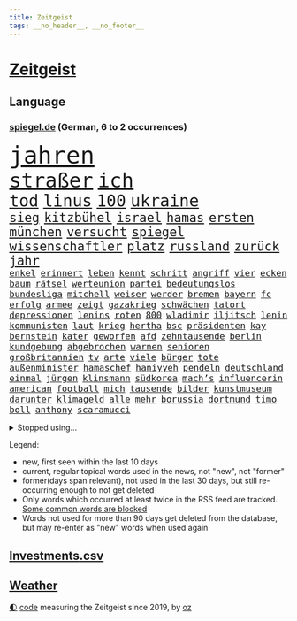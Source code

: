 ```yaml
---
title: Zeitgeist
tags: __no_header__, __no_footer__
---
```


# [Zeitgeist](https://oliz.io/zeitgeist/)

## Language

<h3><a href="https://www.spiegel.de" target="_blank">spiegel.de</a> (German, 6 to 2 occurrences)</h3>
<p style="font-family:monospace">
<span style="font-size:32pt"><a href="news_links.html#jahren" class="current">jahren</a></span>
<br>
<span style="font-size:27pt"><a href="news_links.html#straßer" class="current">straßer</a></span>
<span style="font-size:27pt"><a href="news_links.html#ich" class="current">ich</a></span>
<br>
<span style="font-size:22pt"><a href="news_links.html#tod" class="current">tod</a></span>
<span style="font-size:22pt"><a href="news_links.html#linus" class="current">linus</a></span>
<span style="font-size:22pt"><a href="news_links.html#100" class="current">100</a></span>
<span style="font-size:22pt"><a href="news_links.html#ukraine" class="current">ukraine</a></span>
<br>
<span style="font-size:17pt"><a href="news_links.html#sieg" class="current">sieg</a></span>
<span style="font-size:17pt"><a href="news_links.html#kitzbühel" class="current">kitzbühel</a></span>
<span style="font-size:17pt"><a href="news_links.html#israel" class="current">israel</a></span>
<span style="font-size:17pt"><a href="news_links.html#hamas" class="current">hamas</a></span>
<span style="font-size:17pt"><a href="news_links.html#ersten" class="current">ersten</a></span>
<span style="font-size:17pt"><a href="news_links.html#münchen" class="current">münchen</a></span>
<span style="font-size:17pt"><a href="news_links.html#versucht" class="current">versucht</a></span>
<span style="font-size:17pt"><a href="news_links.html#spiegel" class="current">spiegel</a></span>
<span style="font-size:17pt"><a href="news_links.html#wissenschaftler" class="current">wissenschaftler</a></span>
<span style="font-size:17pt"><a href="news_links.html#platz" class="current">platz</a></span>
<span style="font-size:17pt"><a href="news_links.html#russland" class="current">russland</a></span>
<span style="font-size:17pt"><a href="news_links.html#zurück" class="current">zurück</a></span>
<span style="font-size:17pt"><a href="news_links.html#jahr" class="current">jahr</a></span>
<br>
<span style="font-size:12pt"><a href="news_links.html#enkel" class="current">enkel</a></span>
<span style="font-size:12pt"><a href="news_links.html#erinnert" class="current">erinnert</a></span>
<span style="font-size:12pt"><a href="news_links.html#leben" class="current">leben</a></span>
<span style="font-size:12pt"><a href="news_links.html#kennt" class="current">kennt</a></span>
<span style="font-size:12pt"><a href="news_links.html#schritt" class="current">schritt</a></span>
<span style="font-size:12pt"><a href="news_links.html#angriff" class="current">angriff</a></span>
<span style="font-size:12pt"><a href="news_links.html#vier" class="current">vier</a></span>
<span style="font-size:12pt"><a href="news_links.html#ecken" class="current">ecken</a></span>
<span style="font-size:12pt"><a href="news_links.html#baum" class="current">baum</a></span>
<span style="font-size:12pt"><a href="news_links.html#rätsel" class="current">rätsel</a></span>
<span style="font-size:12pt"><a href="news_links.html#werteunion" class="new">werteunion</a></span>
<span style="font-size:12pt"><a href="news_links.html#partei" class="current">partei</a></span>
<span style="font-size:12pt"><a href="news_links.html#bedeutungslos" class="new">bedeutungslos</a></span>
<span style="font-size:12pt"><a href="news_links.html#bundesliga" class="current">bundesliga</a></span>
<span style="font-size:12pt"><a href="news_links.html#mitchell" class="new">mitchell</a></span>
<span style="font-size:12pt"><a href="news_links.html#weiser" class="new">weiser</a></span>
<span style="font-size:12pt"><a href="news_links.html#werder" class="current">werder</a></span>
<span style="font-size:12pt"><a href="news_links.html#bremen" class="current">bremen</a></span>
<span style="font-size:12pt"><a href="news_links.html#bayern" class="current">bayern</a></span>
<span style="font-size:12pt"><a href="news_links.html#fc" class="current">fc</a></span>
<span style="font-size:12pt"><a href="news_links.html#erfolg" class="current">erfolg</a></span>
<span style="font-size:12pt"><a href="news_links.html#armee" class="current">armee</a></span>
<span style="font-size:12pt"><a href="news_links.html#zeigt" class="current">zeigt</a></span>
<span style="font-size:12pt"><a href="news_links.html#gazakrieg" class="current">gazakrieg</a></span>
<span style="font-size:12pt"><a href="news_links.html#schwächen" class="current">schwächen</a></span>
<span style="font-size:12pt"><a href="news_links.html#tatort" class="current">tatort</a></span>
<span style="font-size:12pt"><a href="news_links.html#depressionen" class="current">depressionen</a></span>
<span style="font-size:12pt"><a href="news_links.html#lenins" class="new">lenins</a></span>
<span style="font-size:12pt"><a href="news_links.html#roten" class="current">roten</a></span>
<span style="font-size:12pt"><a href="news_links.html#800" class="current">800</a></span>
<span style="font-size:12pt"><a href="news_links.html#wladimir" class="current">wladimir</a></span>
<span style="font-size:12pt"><a href="news_links.html#iljitsch" class="new">iljitsch</a></span>
<span style="font-size:12pt"><a href="news_links.html#lenin" class="new">lenin</a></span>
<span style="font-size:12pt"><a href="news_links.html#kommunisten" class="new">kommunisten</a></span>
<span style="font-size:12pt"><a href="news_links.html#laut" class="current">laut</a></span>
<span style="font-size:12pt"><a href="news_links.html#krieg" class="current">krieg</a></span>
<span style="font-size:12pt"><a href="news_links.html#hertha" class="current">hertha</a></span>
<span style="font-size:12pt"><a href="news_links.html#bsc" class="current">bsc</a></span>
<span style="font-size:12pt"><a href="news_links.html#präsidenten" class="current">präsidenten</a></span>
<span style="font-size:12pt"><a href="news_links.html#kay" class="new">kay</a></span>
<span style="font-size:12pt"><a href="news_links.html#bernstein" class="current">bernstein</a></span>
<span style="font-size:12pt"><a href="news_links.html#kater" class="new">kater</a></span>
<span style="font-size:12pt"><a href="news_links.html#geworfen" class="current">geworfen</a></span>
<span style="font-size:12pt"><a href="news_links.html#afd" class="current">afd</a></span>
<span style="font-size:12pt"><a href="news_links.html#zehntausende" class="current">zehntausende</a></span>
<span style="font-size:12pt"><a href="news_links.html#berlin" class="current">berlin</a></span>
<span style="font-size:12pt"><a href="news_links.html#kundgebung" class="current">kundgebung</a></span>
<span style="font-size:12pt"><a href="news_links.html#abgebrochen" class="current">abgebrochen</a></span>
<span style="font-size:12pt"><a href="news_links.html#warnen" class="current">warnen</a></span>
<span style="font-size:12pt"><a href="news_links.html#senioren" class="current">senioren</a></span>
<span style="font-size:12pt"><a href="news_links.html#großbritannien" class="current">großbritannien</a></span>
<span style="font-size:12pt"><a href="news_links.html#tv" class="current">tv</a></span>
<span style="font-size:12pt"><a href="news_links.html#arte" class="current">arte</a></span>
<span style="font-size:12pt"><a href="news_links.html#viele" class="current">viele</a></span>
<span style="font-size:12pt"><a href="news_links.html#bürger" class="current">bürger</a></span>
<span style="font-size:12pt"><a href="news_links.html#tote" class="current">tote</a></span>
<span style="font-size:12pt"><a href="news_links.html#außenminister" class="current">außenminister</a></span>
<span style="font-size:12pt"><a href="news_links.html#hamaschef" class="current">hamaschef</a></span>
<span style="font-size:12pt"><a href="news_links.html#haniyyeh" class="new">haniyyeh</a></span>
<span style="font-size:12pt"><a href="news_links.html#pendeln" class="current">pendeln</a></span>
<span style="font-size:12pt"><a href="news_links.html#deutschland" class="current">deutschland</a></span>
<span style="font-size:12pt"><a href="news_links.html#einmal" class="current">einmal</a></span>
<span style="font-size:12pt"><a href="news_links.html#jürgen" class="current">jürgen</a></span>
<span style="font-size:12pt"><a href="news_links.html#klinsmann" class="current">klinsmann</a></span>
<span style="font-size:12pt"><a href="news_links.html#südkorea" class="current">südkorea</a></span>
<span style="font-size:12pt"><a href="news_links.html#mach’s" class="new">mach’s</a></span>
<span style="font-size:12pt"><a href="news_links.html#influencerin" class="current">influencerin</a></span>
<span style="font-size:12pt"><a href="news_links.html#american" class="current">american</a></span>
<span style="font-size:12pt"><a href="news_links.html#football" class="current">football</a></span>
<span style="font-size:12pt"><a href="news_links.html#mich" class="current">mich</a></span>
<span style="font-size:12pt"><a href="news_links.html#tausende" class="current">tausende</a></span>
<span style="font-size:12pt"><a href="news_links.html#bilder" class="current">bilder</a></span>
<span style="font-size:12pt"><a href="news_links.html#kunstmuseum" class="new">kunstmuseum</a></span>
<span style="font-size:12pt"><a href="news_links.html#darunter" class="current">darunter</a></span>
<span style="font-size:12pt"><a href="news_links.html#klimageld" class="current">klimageld</a></span>
<span style="font-size:12pt"><a href="news_links.html#alle" class="current">alle</a></span>
<span style="font-size:12pt"><a href="news_links.html#mehr" class="current">mehr</a></span>
<span style="font-size:12pt"><a href="news_links.html#borussia" class="current">borussia</a></span>
<span style="font-size:12pt"><a href="news_links.html#dortmund" class="current">dortmund</a></span>
<span style="font-size:12pt"><a href="news_links.html#timo" class="current">timo</a></span>
<span style="font-size:12pt"><a href="news_links.html#boll" class="new">boll</a></span>
<span style="font-size:12pt"><a href="news_links.html#anthony" class="current">anthony</a></span>
<span style="font-size:12pt"><a href="news_links.html#scaramucci" class="new">scaramucci</a></span>
</p>
<details>
<summary>Stopped using...</summary>
<p class="former" style="font-size:12pt">
ehemann(1186) la(1186) 2000(1185) bittet(1185) bundesamt(1185) londoner(1185) bisherige(1184) coronavirus(1184) ifoinstitut(1184) tötete(1184) versprach(1184) boot(1183) drehen(1183) erhoben(1183) geduld(1183) kurzfristig(1183) positiv(1183) premierminister(1183) pressekonferenz(1183) reiche(1183) sänger(1183) ursula(1183) debüt(1182) durchsetzen(1182) eindruck(1182) einstieg(1182) interesse(1182) konservativen(1182) spur(1182) tötet(1182) wahrheit(1182) beschluss(1181) gewissen(1181) jüngste(1181) schlimmsten(1181) sexuelle(1181) verschieben(1181) eingestellt(1180) finanziell(1180) kiel(1180) untersuchungen(1180) verlängerung(1180) verschiedene(1180) aufnehmen(1179) büros(1179) eröffnet(1179) gipfel(1179) infektion(1179) tödliche(1179) ungarns(1179) usamerikaner(1179) verlängert(1179) gegenteil(1178) jan(1178) moderne(1178) programm(1178) statement(1178) leyen(1177) netzwerk(1177) rasant(1177) sc(1177) strecke(1177) geheimnis(1176) gerhard(1176) mali(1176) schadet(1176) entschädigung(1175) erschüttert(1175) stammt(1175) jedenfalls(1174) priester(1174) öffentlichkeit(1174) 500(1173) viktor(1173) enthüllt(1172) gebe(1172) käufer(1172) preisen(1172) schwierigkeiten(1172) anbieter(1171) anschläge(1171) i(1171) endete(1170) kanzleramt(1170) tausenden(1170) aufgegeben(1169) europäer(1169) falsch(1169) brite(1168) senkt(1168) tatverdächtigen(1168) aktiv(1167) eigener(1167) geführt(1167) deutsches(1164) gesetze(1164) globale(1164) produzieren(1164) erkenntnisse(1163) erwischt(1163) näher(1163) aufarbeitung(1162) vieles(1162) damals(1161) öffentliche(1160) 1000(1159) frisch(1159) sendung(1159) trug(1159) voraussetzungen(1159) führenden(1158) s(1158) größere(1157) hängen(1157) bundesgerichtshof(1156) händler(1156) kooperation(1155) syrer(1155) uni(1155) gehörte(1152) rang(1150) abhängig(1149) schwung(1145) thüringer(1143) staatlichen(1141) smartphones(1140) kanadas(1133) armen(1132) erhebliche(1131) startup(1131) ausgaben(1126) ungewöhnlichen(1119) flog(1118) polizeiruf(1085) cent(1075) anna(1069) wolken(1040) angebote(1004) 250(988) holz(970) vorsicht(938) zentralbank(933) verdi(928) adac(926) drohenden(922) ministerin(922) inflationsrate(919) ohnehin(916) freigesprochen(912) partnerschaft(912) bundesrat(903) autoren(902) zugestimmt(898) erfolgreichste(887) musks(873) befürwortet(871) günstiges(868) erhofft(867) parlaments(867) moderner(851) tiger(835) gleichen(831) straftaten(824) basketballstar(821) spezielle(810) elke(805) heidenreich(805) magazin(801) menschlichkeit(797) rhein(796) unbekannter(795) euländer(790) lieferungen(790) gestört(788) stadtteil(784) methode(783) unserem(775) entsteht(762) ärztin(759) diskussionen(758) erwiesen(753) verteuert(746) bundesinnenministerin(743) kremlchef(737) leitete(736) gefechte(731) systematisch(728) untergang(724) desto(723) schwieriger(716) euch(710) bestand(704) 2014(700) 62(699) positiven(692) gekämpft(687) oppositionellen(686) schülern(685) mbappé(681) samt(680) fortsetzen(675) links(651) ansturm(642) finanzierung(642) braunschweig(640) nationalelf(640) angestellte(634) erlauben(634) herrschte(634) indem(633) crew(631) weitermachen(629) ausstieg(628) zugänglich(626) steuerhinterziehung(594) dänischen(590) grünenpolitikerin(590) angeschlagenen(589) ernannt(581) dürre(580) französischer(576) künstlichen(572) veröffentlichen(570) misshandelt(568) gegenwart(566) andrew(565) ukrainerusslandkrieg(565) anlauf(562) finde(560) unentschieden(559) olympiasiegerin(557) schrumpfen(555) braun(549) krebserkrankung(549) fassungslos(542) stören(541) schwächelt(540) verleihung(531) freigabe(530) scheiden(524) werben(520) moderator(519) protestbewegung(517) hinrichtung(514) vereinbarten(513) weltgrößten(511) psychischen(510) angezeigt(501) elefanten(496) 63(494) lula(489) bundesbank(487) kontroverse(473) entzieht(466) quer(462) vereinbarung(462) einsamkeit(461) irland(461) kollegin(460) symbole(458) überraschenden(457) urteilt(455) sauber(454) verzeichnen(454) abgestimmt(453) elektronische(451) future(451) aktivist(447) pjöngjang(447) großeinsatz(446) ignoriert(445) auszeichnung(443) mama(440) kohl(436) entführt(435) abbruch(434) sam(432) rudi(425) nächtlichen(424) human(422) misstrauen(421) paus(419) 500000(411) böhmermann(407) testet(407) häufen(400) wiederholen(398) dfbelf(395) kritikern(394) hauses(393) technologien(393) text(393) gestalten(392) indigene(390) erstickt(389) verschafft(387) flogen(386) erheben(382) beheben(381) mag(378) chefredakteur(377) wunderbare(376) al(374) kulturkampf(374) völler(373) renommierte(372) fassen(364) hinkt(364) googles(363) weber(360) luftverschmutzung(359) revision(358) vorfälle(358) muslime(356) bildungsministerium(355) meiste(355) perspektive(355) miete(352) meditation(351) hochhaus(350) kommender(350) initiative(349) dauer(348) gesammelt(347) jason(346) vorstandschef(345) verleumdung(344) baden(341) springer(340) vermeintlicher(340) gelangt(339) nötigung(338) nagelsmann(332) annehmen(331) heran(331) stein(331) schleswigholsteins(329) uefa(329) tarifverhandlungen(328) georgien(327) achtsamkeit(326) paket(326) juventus(325) neapel(322) ministerpräsidenten(320) 150000(318) bauarbeiten(317) 51(316) loswerden(315) trier(312) profifußballer(311) amtskollege(310) menschliche(306) duisburg(304) 15jähriger(302) haushaltsstreit(301) legalisierung(301) nützt(299) gesteht(296) linkenpolitikerin(294) optionen(294) lebenslanger(292) 40jähriger(288) naiv(288) bundesverwaltungsgericht(286) geschehen(286) griechische(284) kümmert(283) mannheim(282) wiederwahl(282) einspruch(280) portal(279) bahnreisende(278) kollabiert(278) veto(278) wiedergewählt(277) geknackt(276) fluggesellschaften(275) heutige(274) linksfraktion(274) duschen(273) verschiedener(273) vermeintlich(271) erdöl(267) startete(267) vorausgesetzt(267) übergriff(267) greenwashing(265) involviert(265) produkt(265) theorie(260) artenvielfalt(258) follower(258) chaotisch(256) genutzte(256) stuft(256) ost(254) exkanzler(253) tanken(253) einsturz(252) jagen(252) arbeiter(251) belgische(250) rudy(250) sang(250) sportart(250) halbjahr(246) grenzkontrollen(245) gästen(244) ikone(244) katrin(244) rotenburg(243) funk(241) problematisch(241) arabischen(237) innovation(237) spdfraktion(236) gewissheit(235) minutenlang(234) ereignis(233) tegernsee(232) verwechselt(230) geldwäsche(229) landesverband(229) umstieg(228) brannte(227) schätzen(226) impfstoff(225) ermöglicht(223) finger(221) herkunftsstaaten(221) dortige(218) stopfen(218) wiese(217) brachen(216) einbestellt(216) epstein(216) jeffrey(216) schulleiter(216) bundeshaushalt(215) giuliani(214) wirtschaftlich(214) 17jährigen(213) bafög(213) internetstars(213) shell(212) 38jähriger(211) mysteriöse(211) schwieg(211) zurückbekommen(211) bürgern(210) mangelnder(207) 77(206) abschlusserklärung(206) kylian(206) verzweifelte(206) aleksandar(205) überraschungsteam(205) bundesagentur(204) haushalten(204) wümme(202) marschflugkörper(201) würdigung(201) falschaussage(199) tropfen(199) lieb(197) beschäftigung(196) bundesarbeitsgericht(196) drohnenaufnahmen(196) schmerz(196) fattah(195) romane(195) bunten(194) gefährt(194) berechnungen(193) lieferten(193) spitzenfußball(193) attraktiv(192) iranerin(191) mitgliedstaaten(190) telefon(190) vorne(189) fußballem(188) quellen(187) zustellung(187) ehre(185) landeshauptstadt(185) mahnte(185) nationalteam(184) trends(184) berufen(183) bestohlen(183) massiver(183) vielfalt(183) asylrecht(181) brände(180) delegation(180) dfbfrauen(179) aufzunehmen(178) erweitert(178) popstars(176) saßen(176) eauto(175) vergangen(175) postbank(174) reserven(174) schande(174) verfilmt(174) wertet(174) internetkonzern(173) weltmeisterschaft(172) ezb(171) unterhaltung(171) neonazi(170) verbinden(170) wattenmeer(169) neubrandenburg(168) 20jähriger(167) hacken(167) neukunden(167) schlimmer(167) meteorologen(166) aufatmen(165) beeinträchtigen(165) arbeitern(164) becken(164) entpuppt(164) lagen(164) mietpreise(164) teuerste(164) todesfall(164) unterschiedlicher(164) afdchefin(163) manuela(163) schriftstellerin(163) schwesig(163) kooperiert(161) milliardenschweres(160) sterne(160) unilever(160) ausbeutung(159) grundsätze(159) froh(158) selenskyjs(158) stützen(158) erpresst(156) elternhaus(154) ernste(153) strafbefehl(153) unterhalt(153) abbau(152) erschien(152) gebissen(152) gruppenphase(152) zusammenarbeitet(152) wissenschaftlich(151) libyschen(150) chicken(149) erfinden(149) linienbus(149) häftling(148) mau(148) terroranschlag(148) town(148) lebensfreude(147) toren(147) baubranche(146) geprüft(146) kruse(146) ungefährlich(146) verschlechtert(146) costa(144) abbild(143) akute(143) männlichkeit(143) 96(142) heimatland(142) unwohlsein(142) körperliche(141) betrieben(140) gebürtige(140) holstein(140) maier(139) schwenken(139) südfront(138) aufstehen(137) schach(137) böen(136) ratingagentur(136) webstars(136) abkehr(135) ausscheiden(135) bemerkte(135) digitalen(135) afdchef(133) gegenspieler(133) riesiges(133) verüben(133) andauern(132) parat(132) superreiche(132) einmarsch(131) meryl(131) streep(131) gekürzt(130) grenzübergang(130) kürzen(130) moscheen(130) schwachen(130) tankstelle(130) ähnelt(130) reutlingen(129) unten(129) einigten(127) ermordeten(127) griffen(127) abstiegskampf(126) fünfjährige(126) flüssigerdgas(124) rennfahrer(124) rucksack(124) sozialstaats(124) niedrigeren(123) betrag(122) herrchen(122) berger(121) impfen(121) biografien(120) deine(120) schmerzhafter(120) dumm(119) individuelle(119) litt(119) virales(119) exanwalt(118) wohnungsnot(118) damalige(117) neuesten(117) phänomen(117) raketenabwehrsystem(117) young(117) abdel(116) angehören(116) baustopp(116) einziges(116) elsisi(116) reformiert(116) trittin(116) belastungsgrenze(115) hauptdarsteller(115) jugendstrafe(115) verstößen(115) auktion(114) jugendorganisation(114) rumänische(114) katzen(113) schockierte(113) uwe(113) autoattacke(112) neuling(112) palästinensischer(112) kühne(111) starkgemacht(111) knallte(110) moldau(110) stauen(110) grünes(109) leitung(109) trennungskinder(109) gravierend(108) kühl(108) langwierigen(108) marschieren(108) thompson(108) traditionsreiche(108) dokumentarfilm(107) moderatorin(107) wintershall(107) zuschlag(107) auferstehung(105) auftritte(105) beschlüsse(105) jüdischen(105) klargestellt(105) preisverleihung(105) industrien(104) missbrauchen(104) zelte(104) beleidigte(103) haustiere(103) konzertfilm(103) lieferwagen(103) seltenes(103) umweltschützern(103) überraschte(103) zweijährige(102) beckmann(101) eigentlichen(101) flüchtlingspolitik(101) darstellung(100) gefängnisstrafe(100) lebenslangen(100) kommissionspräsidentin(99) volle(99) eustaaten(98) leitzins(98) saniert(98) strafgerichtshof(98) challenge(97) geschäftspartner(97) klimagipfel(97) lebensräume(97) organisatoren(97) verfehlten(97) angeführt(96) entertainer(96) zurückgegeben(96) festnehmen(95) norwegischen(95) sofern(95) absoluten(94) gutmachen(94) himmelsspektakel(94) teslachef(94) unterlegen(94) wehrte(94) zukommen(94) absurde(93) görlitz(93) inselstaaten(93) klausmichael(93) pressefreiheit(93) proben(93) weltgrößte(93) fracht(92) rosenheim(92) spitznamen(92) störungen(92) bestattet(91) bildungsurlaub(91) brennstoffen(91) einseitig(91) grenzregion(91) spiegelrekonstruktion(91) ölkonzern(91) barrymore(90) brandstifter(90) canceln(90) drew(90) europaparlament(90) hagelkörner(90) skulpturen(90) trade(90) umweltfreundlich(90) 14jährige(89) abramowitsch(89) affen(89) interessanten(89) kochbuch(89) oligarch(89) polarlichter(89) relativ(89) senta(89) tournee(89) tragisch(89) zack(89) banknoten(88) einlegen(88) eusanktionen(88) version(88) wärmen(88) aufruhr(87) gesenkt(87) solidarisiert(87) verschanzt(87) a81(86) beschuldigt(86) fingerzeig(86) gedächtnis(86) heidenheimer(86) veröffentlichung(86) wechseljahre(86) bistum(85) branson(85) einberufen(85) historikerin(85) sportministerin(85) unveröffentlichten(85) behoben(84) dillinger(84) edmund(84) kritischen(84) olympiaqualifikation(84) smarte(84) wettbewerbshütern(84) beckham(83) blätter(83) klimagelds(83) smartes(83) spurs(83) treibstofflager(83) beschießen(82) elektrosuv(82) fassung(82) intern(82) sonnenstürme(82) colin(81) kreistag(81) 73jährige(80) coronaimpfstoffen(80) narzissten(80) steuervorteile(80) vorgeschichte(80) zynisch(80) übergangen(80) csulandesgruppenchef(79) dobrindt(79) pushbacks(79) umwege(79) verordnet(79) brodelt(78) effizienz(78) entsendung(78) gravierenden(78) medium(78) referees(78) antetokounmpo(77) asylreform(77) coming(77) geschleudert(77) giannis(77) gucken(77) migrationsdeal(77) oberlandesgericht(77) parteivorsitzenden(77) schräge(77) unterscheidet(77) asylsuchenden(76) besorgen(76) nature(76) nebenkosten(76) regierungswechsel(76) regungslos(76) zwingend(76) großangriff(75) i5(75) saarbrücken(75) briefe(74) erkenntnissen(74) härterer(74) ruhiger(74) zustellen(74) euroraum(73) herausholen(73) menschengemachten(73) politikertochter(73) schlacht(73) schmach(73) tandler(73) überwältigt(73) eingefahren(72) führungsriege(72) lasst(72) migrationsbeauftragter(72) parteifreundes(72) sprengen(72) stamp(72) unternehmerin(72) auszulagern(71) kilometern(71) krankes(71) cheng(70) gastiert(70) hyperaktivität(70) impulsivität(70) jazeera(70) kindesalter(70) kingdom(70) käme(70) paketbranche(70) physiker(70) resonanz(70) riskanter(70) stammenden(70) vergleichstests(70) verhaltenstherapien(70) atomen(69) bodenoffensive(69) erzählungen(69) fröhlich(69) gazastadt(69) hinterzogen(69) maskenmillionärin(69) ratlos(69) freue(68) gefährlichsten(68) knüpft(68) onlineplattformen(68) präparierten(68) stroms(68) unerträglicher(68) woods(68) achtzigerjahre(67) bestes(67) kibbuz(67) ureinwohner(67) westdeutschen(67) militärpräsenz(66) wild(66) 68jährige(65) bundes(65) emir(65) hasses(65) leitungen(65) spender(65) strahlt(65) unparteiischen(65) containerschiffe(64) erhob(64) ingo(64) köstliche(64) mercedeswerk(64) niedrige(64) stadien(64) suezkanal(64) synagoge(64) süddeutschen(64) tipp(64) unbeliebt(64) ölpreis(64) eingefroren(63) katastrophale(63) koalitionsvertrag(63) konstruktiv(63) rekordwert(63) scheidende(63) essay(62) generalstaatsanwaltschaft(62) kriegswaffe(62) regierungserklärung(62) schick(62) schwaben(62) zuschauern(62) abschiebestopp(61) eröffnungsrede(61) paaren(61) spieltag(61) tagebuch(61) wochenlangen(61) zivilen(61) 1988(60) bezirk(60) direkte(60) gesprächsstoff(60) positioniert(60) verschleppter(60) airbnb(59) airbnbarbitrage(59) aushält(59) einträgliche(59) etablieren(59) luxushotel(59) monatlich(59) munter(59) polarisierung(59) silva(59) zweckentfremdet(59) cas(58) erwartungsgemäß(58) flächenbrand(58) klimafreundliche(58) lasten(58) schleswig(58) turnhalle(58) anklagen(57) beeindruckt(57) fdppolitikerin(57) zivilgesellschaft(57) agrarminister(56) bewaffneter(56) cop28(56) iranerinnen(56) orange(56) sewing(56) wachsfigurenkabinett(56) übergabe(56) exzellent(55) gehypte(55) mangelhaft(55) trainerbank(55) wachse(55) arbeiteten(54) aussagt(54) einseitige(54) finanzministerium(54) gerichten(54) gläser(54) hirsch(54) künstlerische(54) psychiatrischen(54) regional(54) unoklimakonferenz(54) weltklimakonferenz(54) anerkennen(53) detailliert(53) erwachsener(53) medikament(53) schwindende(53) abos(52) großvater(52) handelsabkommen(52) lakers(52) lebron(52) lig(52) play(52) schwindet(52) steuerbehörde(52) süper(52) eingeweiht(51) führungskräften(51) gegenden(51) johnson(51) südpolarmeer(51) usschauspieler(51) wembanyama(51) zusammenbrach(51) ernsthafte(50) linkenikone(50) anreize(49) clippers(49) jährliche(49) matthäus(49) schwerin(49) verfassungsgerichts(49) anstrengende(48) festgeldangebote(48) friendsstar(48) fußballspiel(48) herrscher(48) leitkulturdebatte(48) patent(48) rechtliche(48) urlauberinnen(48) abgeraten(47) dünn(47) ghana(47) hell(47) türkin(47) bahnausbau(46) einsturzgefahr(46) mitarbeiterinnen(46) konservatives(45) manch(45) nahostkrieg(45) zündende(45) bundeskriminalamt(44) habecks(44) jegliche(44) militärhilfen(44) museumsdirektor(44) sprecherin(44) thailändische(44) lieferkettengesetz(43) müdigkeit(43) run(43) soldatin(43) studio(43) versteuert(43) vorziehen(43) anträgen(42) haftbar(42) heizöl(42) mandanten(42) migrationsabkommen(42) sicherheitspersonal(42) signalisiert(42) spitzengruppe(42) warnzeichen(42) zuteil(42) marvel(41) saal(41) schuldenregeln(41) schwankungen(41) tim(41) übel(41) 102(40) cameron(40) fell(40) festen(40) gelacht(40) gespalten(40) schadsoftware(40) verwüstete(40) hut(39) staatsoberhaupt(39) vollends(39) befahrbar(38) flugtickets(38) innen(38) mitbegründer(38) mitgliederversammlung(38) sozialstaat(38) wunderwuzzi(38) anliegen(37) britisches(37) folgenschwere(37) gestritten(37) priorität(37) tarifkonflikt(37) wett(37) kundschaft(36) passwörter(36) schonen(36) auswertungen(35) christlichen(35) eubeitrittsgespräche(35) hamastunnel(35) instanz(35) parkplatz(35) devid(34) figur(34) gefühlte(34) jokić(34) kernforderung(34) sicherten(34) striesow(34) geplantes(33) kartell(33) landmaschinen(33) modus(33) polizeistation(33) sanktionierte(33) stream(33) twitternachfolger(33) abgewickelt(32) dfl(32) investorin(32) mitgliederbefragung(32) wahlkampfhilfe(32) adams(31) investorendeal(31) komödien(31) schriftstellerverband(31) türk(31) weltklimagipfel(31) zugute(31) 45jährigen(30) endgültige(30) fachmagazin(30) haushaltspolitik(30) kassieren(30) ultramarathon(30) ungeschlagen(30) urteils(30) überstand(30) beschuldigten(29) putschversuch(29) unbeschadet(29) zurückgenommen(29) übersetzung(29) deckt(28) draymond(28) emiraten(28) gültig(28) mitarbeiters(28) rights(28) taugt(28) warriors(28) anlässen(27) befürworter(27) chemiekonzerns(27) genderverbot(27) regierungskoalition(27) zugewanderter(27) alias(26) genügend(26) hausbau(26) komponisten(26) musikern(26) redebedarf(26) spoiler(26) wehrpflichtige(26) zutage(26) ölreichen(26) ausgebrannt(25) finanzinvestor(25) geländewagen(25) allgemeinen(24) echt(24) revolutionieren(24) riesen(24) verkauften(24) alex(23) durchbrechen(23) erkältungswelle(23) etat(23) hüfte(23) korrigierte(23) machern(23) mix(23) nationalkonservativen(23) verhaltens(23) adventszeit(22) chronisch(22) demnächst(22) demütigungen(22) deniz(22) einschränken(22) fdpinitiative(22) investierten(22) rechtsextremistische(22) trickserei(22) ausgedacht(21) ausgespielt(21) japanischer(21) paschke(21) pius(21) resturlaub(21) tröstet(21) verschneiten(20) zugelegt(20) aachen(19) altars(19) leichten(19) odessa(19) schechen(19) angelegten(18) erbärmlich(18) gazaisraelkrieg(18) geschlechtsverkehr(18) handballwm(18) häusliche(18) klimakonferenz(18) memes(18) aktivistinnen(17) bjelica(17) christliche(17) flagge(17) limbach(17) nenad(17) nrwjustizminister(17) pazifikküste(17) präsent(17) tabellenvorletzter(17) trümmerteile(17) umstrittenes(17) vetternwirtschaft(17) wachleute(17) weihnachtsmarkt(17) überrollt(17) arbeitgeberpräsident(16) dulger(16) mister(16) weltmarktführer(16) werkzeug(16) 1983(15) ampelspitzen(15) berufseinsteiger(15) erstach(15) gerichtsakten(15) gleichgeschlechtliche(15) knockout(15) life(15) längste(15) station(15) tücher(15) zurückgehen(15) ausfall(14) festlich(14) gregoritsch(14) hongkonger(14) medaille(14) walk(14) göringeckardt(13) intellektuelle(13) leserinnen(13) ostdeutsche(13) präsidentschaftswahlen(13) rentierschlitten(13) verteidigern(13) aussetzung(12) ausstände(12) diebin(12) donuts(12) falschfahrer(12) floridas(12) indigenen(12) killt(12) pelé(12) physik(12) prominentesten(12) zapfsäule(12) anstrengungen(11) antrieb(11) falle(11) festliche(11) klimaschädlichen(11) reparieren(11) schokolade(11) sternschnuppen(11) stirn(11) teilnehmerinnen(11)
</p>
</details>
<p>Legend:
<ul>
<li><span class="new">new</span>, first seen within the last 10 days</li>
<li><span class="current">current</span>, regular topical words used in the news, not "new", not "former"</li>
<li><span class="former">former(days span relevant)</span>, not used in the last 30 days, but still re-occurring enough to not get deleted</li>
<li>Only words which occurred at least twice in the RSS feed are tracked. <a href="language/filters.py">Some common words are blocked</a></li>
<li>Words not used for more than 90 days get deleted from the database, but may re-enter as "new" words when used again</li>
</ul>
</p>

## [Investments](investments.html)[.csv](investments.csv)

## [Weather](weather.html)

<footer>
<a href="javascript:toggleTheme()" class="nav">🌓</a>
<a href="https://github.com/ooz/zeitgeist">code</a> measuring the Zeitgeist since 2019, by <a href="https://oliz.io">oz</a>
</footer>
